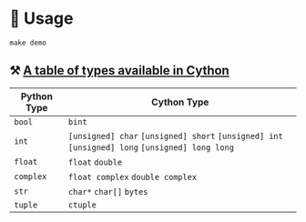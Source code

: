 # 🚀 **Usage**

```shell
make demo
```

## ⚒️ [**A table of types available in Cython**](https://stackoverflow.com/questions/55451545/what-are-all-the-types-available-in-cython)

| Python Type | Cython Type |
| --- | --- |
| `bool` | `bint` |
| `int` | `[unsigned] char` `[unsigned] short` `[unsigned] int` `[unsigned] long` `[unsigned] long long` |
| `float` | `float` `double` |
| `complex` | `float complex` `double complex` |
| `str` | `char*` `char[]` `bytes` |
| `tuple` | `ctuple` |